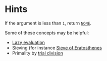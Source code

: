 # Hints

If the argument is less than `1`, return [`NONE`](https://smlfamily.github.io/Basis/option.html#SIG:OPTION.option:TY:SPEC).

Some of these concepts may be helpful:

- [Lazy evaluation](https://en.wikipedia.org/wiki/Lazy_evaluation)
- Sieving (for instance [Sieve of Eratosthenes](https://en.wikipedia.org/wiki/Sieve_of_Eratosthenes)
- Primality by [trial division](https://en.wikipedia.org/wiki/Trial_division)
